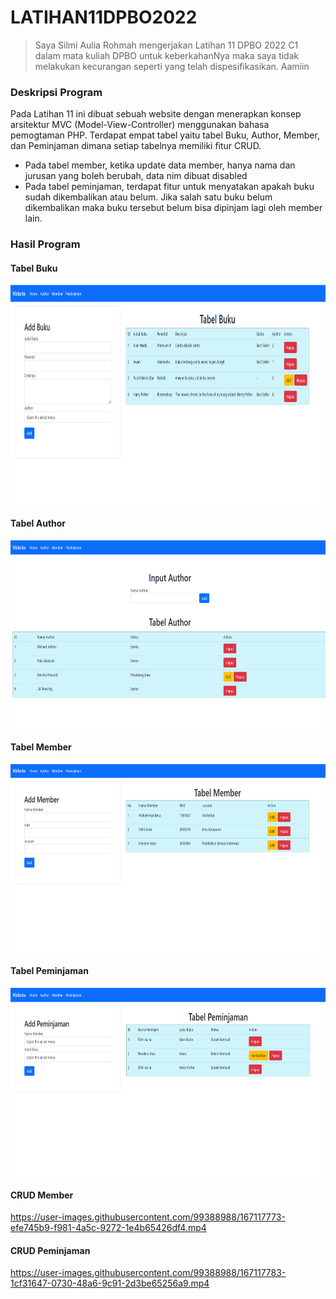 # LATIHAN11DPBO2022

> Saya Silmi Aulia Rohmah mengerjakan Latihan 11 DPBO 2022 C1 dalam mata kuliah DPBO untuk keberkahanNya 
> maka saya tidak melakukan kecurangan seperti yang telah dispesifikasikan. Aamiin 

### Deskripsi Program 
Pada Latihan 11 ini dibuat sebuah website dengan menerapkan konsep arsitektur MVC (Model-View-Controller) menggunakan bahasa pemogtaman PHP. Terdapat empat tabel yaitu tabel Buku, Author, Member, dan Peminjaman dimana setiap tabelnya memiliki fitur CRUD. 
- Pada tabel member, ketika update data member, hanya nama dan jurusan yang boleh berubah, data nim dibuat disabled
- Pada tabel peminjaman, terdapat fitur untuk menyatakan apakah buku sudah dikembalikan atau belum. Jika salah satu buku belum dikembalikan maka buku tersebut belum bisa dipinjam lagi oleh member lain.

### Hasil Program

#### Tabel Buku

<p align="left">
  <img width="730" height="350" src="https://github.com/silmiaulia/LATIHAN11DPBO2022/blob/main/Screenshot/home.png">
</p>

#### Tabel Author

<p align="left">
  <img width="650" height="300" src="https://github.com/silmiaulia/LATIHAN11DPBO2022/blob/main/Screenshot/author.png">
</p>

#### Tabel Member

<p align="left">
  <img width="650" height="300" src="https://github.com/silmiaulia/LATIHAN11DPBO2022/blob/main/Screenshot/member.png">
</p>

#### Tabel Peminjaman

<p align="left">
  <img width="650" height="300" src="https://github.com/silmiaulia/LATIHAN11DPBO2022/blob/main/Screenshot/peminjaman.png">
</p>

#### CRUD Member


https://user-images.githubusercontent.com/99388988/167117773-efe745b9-f981-4a5c-9272-1e4b65426df4.mp4


#### CRUD Peminjaman


https://user-images.githubusercontent.com/99388988/167117783-1cf31647-0730-48a6-9c91-2d3be65256a9.mp4

